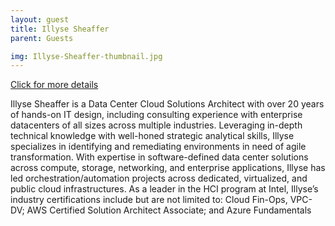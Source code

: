 ```yaml
---
layout: guest
title: Illyse Sheaffer
parent: Guests

img: Illyse-Sheaffer-thumbnail.jpg
---
```




<div class="badge-base LI-profile-badge" data-locale="en_US" data-size="medium" data-theme="light" data-type="VERTICAL" data-vanity="illysesheaffer" data-version="v1"><a class="badge-base__link LI-simple-link" href="https://www.linkedin.com/in/illysesheaffer?trk=profile-badge">Click for more details</a></div>


Illyse Sheaffer is a Data Center Cloud Solutions Architect with over 20 years of hands-on IT design, including consulting experience with enterprise datacenters of all sizes across multiple industries.  Leveraging in-depth technical knowledge with well-honed strategic analytical skills, Illyse specializes in identifying and remediating environments in need of agile transformation.  With expertise in software-defined data center solutions across compute, storage, networking, and enterprise applications, Illyse has led orchestration/automation projects across dedicated, virtualized, and public cloud infrastructures. As a leader in the HCI program at Intel, Illyse’s industry certifications include but are not limited to: Cloud Fin-Ops, VPC-DV; AWS Certified Solution Architect Associate; and Azure Fundamentals
